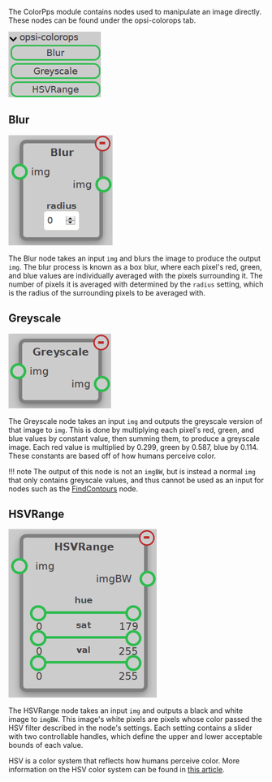 The ColorPps module contains nodes used to manipulate an image directly. These nodes can be found under the opsi-colorops tab.

![ColorOps Module Add Nodes Image](../assets/images/modules/colorops/module_colorops.png)

## Blur

![Blur Node Image](../assets/images/modules/colorops/node_blur.png)

The Blur node takes an input `img` and blurs the image to produce the output `img`. The blur process is known as a box blur, where each pixel's red, green, and blue values are individually averaged with the pixels surrounding it. The number of pixels it is averaged with determined by the `radius` setting, which is the radius of the surrounding pixels to be averaged with.

## Greyscale

![Greyscale Node Image](../assets/images/modules/colorops/node_greyscale.png)

The Greyscale node takes an input `img` and outputs the greyscale version of that image to `img`. This is done by multiplying each pixel's red, green, and blue values by constant value, then summing them, to produce a greyscale image. Each red value is multiplied by 0.299, green by 0.587, blue by 0.114. These constants are based off of how humans perceive color.

!!! note
    The output of this node is not an `imgBW`, but is instead a normal `img` that only contains greyscale values, and thus cannot be used as an input for nodes such as the [FindContours](contours.md#findcontours) node.

## HSVRange

![HSVRange Node Image](../assets/images/modules/colorops/node_hsv_range.png)

The HSVRange node takes an input `img` and outputs a black and white image to `imgBW`. This image's white pixels are pixels whose color passed the HSV filter described in the node's settings. Each setting contains a slider with two controllable handles, which define the upper and lower acceptable bounds of each value.

HSV is a color system that reflects how humans perceive color. More information on the HSV color system can be found in [this article](https://www.lifewire.com/what-is-hsv-in-design-1078068).

